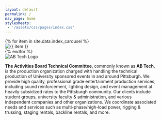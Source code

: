 ```yaml
---
layout: default
permalink: /
nav_page: home
stylesheets:
 - '/assets/css/pages/index.css'
---
```



<div id="bg-carousel" class="carousel slide carousel-fade w-100 h-100" data-bs-touch="false" data-bs-ride="carousel" data-bs-interval="5000">
  <div class="carousel-inner w-100 h-100">
    {% for item in site.data.index_carousel %}
    <div class="carousel-item{% if forloop.first %} active{% endif %} w-100 h-100">
      <img src="{{  item | prepend: '/assets/img/carousel/' | append: '.jpg' | realtive_url }}" class="d-block w-100 h-100" alt="{{ item }}">
    </div>
    {% endfor %}
  </div>
</div>
<div id="bg-carousel-gradient" class="d-block w-100 h-100"></div>

<div class="row justify-content-center align-items-center align-items-sm-end h-100">
    <img src="{{ '/assets/img/abtech_flybynight_white.svg' | relative_url }}" class="img-fluid d-none d-sm-block col-6 col-xl-5 text-center logo-red-shadow" alt="AB Tech Logo" />
    <p class="col-sm-10 col-11 text-white text-center p-3"><strong>The Activities Board Technical Committee</strong>, commonly known as <strong class="text-nowrap">AB Tech</strong>, is the production organization charged with handling the technical production of University sponsored events in and around Pittsburgh. We provide high quality, professional grade entertainment production services, including sound reinforcement, lighting design, and event management at heavily subsidized rates to the Pittsburgh community. Our clients include student groups, university faculty & administration, and various independent companies and other organizations. We coordinate associated needs and services such as multi-phase/high-load power, rigging & trussing, staging rentals, backline rentals, and more.</p>
</div>
